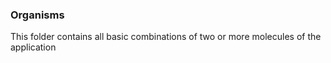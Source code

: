 ### Organisms

This folder contains all basic combinations of two or more molecules of the application
